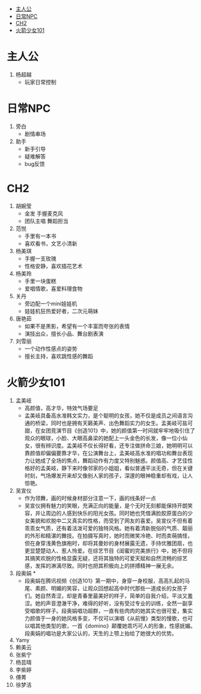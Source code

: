 <!-- TOC -->

- [主人公](#主人公)
- [日常NPC](#日常npc)
- [CH2](#ch2)
- [火箭少女101](#火箭少女101)

<!-- /TOC -->

# 主人公
1. 杨超越
    * 玩家日常控制
# 日常NPC
1. 旁白 
    * 剧情串场
2. 助手
    * 新手引导 
    * 疑难解答
    * bug反馈
# CH2
1. 胡婉莹
    * 金发 手握麦克风
    * 团队主唱 舞蹈担当
2. 范悦
    * 手里有一本书
    * 喜欢看书，文艺小清新
3. 杨美琪
    * 手握一支玫瑰
    * 性格安静，喜欢插花艺术
4. 杨美玲
    * 手里一块蛋糕
    * 爱唱情歌，喜爱料理食物
5. 关丹
    * 旁边配一个mini娃娃机
    * 娃娃机狂热爱好者，二次元萌妹
6. 唐艳茹
    * 如果不是黑影，希望有一个丰富而夸张的表情
    * 演技出众，擅长小品、舞台剧表演
7. 刘雪丽
    * 一个动作性感点的姿势
    * 擅长主持，喜欢跳性感的舞蹈

#  火箭少女101
1. 孟美岐  
    * 高颜值，高才华，特效气场要足
    * 孟美岐具备高水准韩文实力，是个聪明的女孩，她不仅是成员之间语言沟通的桥梁，同时也是拥有天籁美声、出色舞蹈实力的女生。孟美岐可盐可甜，在女团竞演节目《创造101》中，她的颜值第一时间就牢牢地吸引住了观众的眼球，小脸、大眼高鼻梁的她配上一头金色的长发，像一位小仙女，很有辨识度。孟美岐不仅长得好看，还专注做拼命三娘，她明明可以靠颜值却偏偏要靠才华，在公演舞台上，孟美岐高水准的唱功和舞台表现力让她成了全场的焦点，舞蹈动作有力度又特别魅惑。颜值高、才艺佳性格好的孟美岐，静下来时像邻家的小姐姐，看似普通平淡无奇，但在关键时刻，气场爆发开来却又像别人家的孩子，深邃的眼神稳重却有戏，让人惊艳。      
2. 吴宣仪
    * 作为领舞，画的时候身材部分注意一下，画的线条好一点
    * 吴宣仪拥有魅力的笑眼，充满正向的能量，是个无时无刻都能保持开朗笑容，并让周边的人感到快乐的阳光女孩。同时她也凭借满脸胶原蛋白的少女美貌和欢脱中二又真实的性格，而受到了网友的喜爱。吴宣仪不但有着乖乖女气质，还有着活泼可爱的独特风格。她有着清新脱俗的气质、靓丽的外形和精湛的舞技。在拍摄写真时，她时而微笑冷艳、时而卖萌搞怪，但在身穿浅黄色旗袍时，却将其曼妙的身材展露无遗，手持优雅团扇，也更显楚楚动人、惹人怜爱。在综艺节目《闺蜜的完美旅行》中，她不但将其搞笑欢脱的性格显露无疑，还将其独特的可爱天赋和自然流畅的综艺感，发挥的淋漓尽致。同时也把其积极向上的拼搏精神一展无余。
3. 段奥娟
    * 
    * 段奥娟在腾讯视频《创造101》第一期中，身穿一身校服，高高扎起的马尾、素颜、明媚的笑容，让观众回想起高中时代那些一道成长的女孩子们。她自然青涩，却是青春里最美好的样子，简单的自我介绍，平淡又羞涩。她的声音澄澈干净，难得的好听，没有受过专业的训练，全然一副享受唱歌的样子。段奥娟唱功超群，一直有些肉肉的她其实也很可爱，集实力颜值于一身的她风格多变，不仅可以演唱《从前慢》类型的慢歌，也可以唱其他类型的歌，一首《domino》颠覆她乖巧可人的形象，性感妩媚。段奥娟的唱功是大家公认的，天生的上颚上抬给了她很大的优势。
4. Yamy
5. 赖美云
6. 张紫宁
7. 杨芸晴
8. 李紫婷
9. 傅菁
10. 徐梦洁

